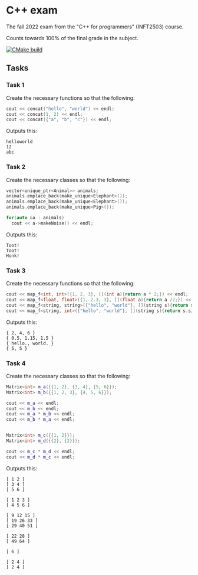 # C++ exam

The fall 2022 exam from the "C++ for programmers" (INFT2503) course.

Counts towards 100% of the final grade in the subject.

[![CMake build](https://github.com/Marko19907/CPP-exam/actions/workflows/build.yml/badge.svg?branch=main)](https://github.com/Marko19907/CPP-exam/actions/workflows/build.yml)


## Tasks


### Task 1

Create the necessary functions so that the following:

```C++
cout << concat("hello", "world") << endl;
cout << concat(1, 2) << endl;
cout << concat({"a", "b", "c"}) << endl;
```

Outputs this:

```
helloworld
12
abc
```


### Task 2

Create the necessary classes so that the following:

```C++
vector<unique_ptr<Animal>> animals;
animals.emplace_back(make_unique<Elephant>());
animals.emplace_back(make_unique<Elephant>());
animals.emplace_back(make_unique<Pig>());

for(auto &a : animals)
  cout << a->makeNoise() << endl;
```

Outputs this:

```
Toot!
Toot!
Honk!
```


### Task 3

Create the necessary functions so that the following:

```C++
cout << map_f<int, int>({1, 2, 3}, [](int a){return a * 2;}) << endl;
cout << map_f<float, float>({1, 2.3, 3}, [](float a){return a /2;}) << endl;
cout << map_f<string, string>({"hello", "world"}, [](string s){return s + ".";}) << endl;
cout << map_f<string, int>({"hello", "world"}, [](string s){return s.size();}) << endl;
```

Outputs this:

```
{ 2, 4, 6 }
{ 0.5, 1.15, 1.5 }
{ hello., world. }
{ 5, 5 }
```


### Task 4

Create the necessary classes so that the following:
 
```C++
Matrix<int> m_a({{1, 2}, {3, 4}, {5, 6}});
Matrix<int> m_b({{1, 2, 3}, {4, 5, 6}});

cout << m_a << endl;
cout << m_b << endl;
cout << m_a * m_b << endl;
cout << m_b * m_a << endl;


Matrix<int> m_c({{1, 2}});
Matrix<int> m_d({{2}, {2}});

cout << m_c * m_d << endl;
cout << m_d * m_c << endl;
```

Outputs this:

```
[ 1 2 ]
[ 3 4 ]
[ 5 6 ]

[ 1 2 3 ]
[ 4 5 6 ]

[ 9 12 15 ]
[ 19 26 33 ]
[ 29 40 51 ]

[ 22 28 ]
[ 49 64 ]

[ 6 ]

[ 2 4 ]
[ 2 4 ]
```
